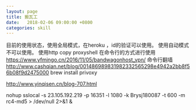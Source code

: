 ```yaml
---
layout: page
title: 搬瓦工
date:   2018-02-06 09:00:00 +0800
categories: skill
---
```

目前的使用状态，使用全局模式，在heroku ，id的验证可以使用。 使用自动模式不可以使用。
使用http copy proxyshell 在命令行的方式进行使用
https://www.yfmingo.cn/2016/11/05/bandwagonhost_vpn/
命令行翻墙
http://www.cashqian.net/blog/001486989831982332565298e4942a2bb8f56b08f9d2475000
brew install privoxy

http://www.yinqisen.cn/blog-707.html

nohup sslocal -s 23.105.192.219 -p 16351 -l 1080 -k Brysj180087 -t 600 -m rc4-md5 > /dev/null 2>&1 &
